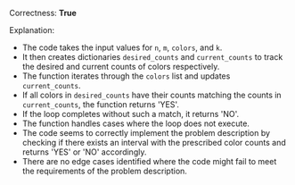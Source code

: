 Correctness: **True**

Explanation: 
- The code takes the input values for `n`, `m`, `colors`, and `k`.
- It then creates dictionaries `desired_counts` and `current_counts` to track the desired and current counts of colors respectively.
- The function iterates through the `colors` list and updates `current_counts`.
- If all colors in `desired_counts` have their counts matching the counts in `current_counts`, the function returns 'YES'.
- If the loop completes without such a match, it returns 'NO'.
- The function handles cases where the loop does not execute.
- The code seems to correctly implement the problem description by checking if there exists an interval with the prescribed color counts and returns 'YES' or 'NO' accordingly.
- There are no edge cases identified where the code might fail to meet the requirements of the problem description.